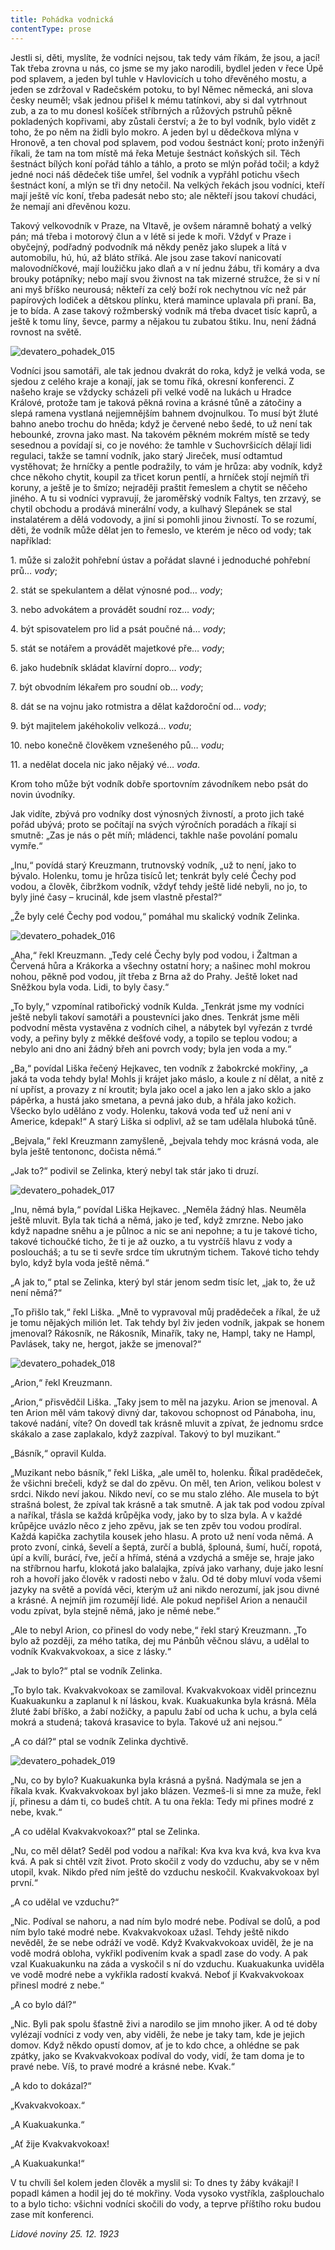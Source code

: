 ```yaml
---
title: Pohádka vodnická
contentType: prose
---
```


<section>

Jestli si, děti, myslíte, že vodníci nejsou, tak tedy vám říkám, že jsou, a jací! Tak třeba zrovna u nás, co jsme se my jako narodili, bydlel jeden v řece Úpě pod splavem, a jeden byl tuhle v Havlovicích u toho dřevěného mostu, a jeden se zdržoval v Radečském potoku, to byl Němec německá, ani slova česky neuměl; však jednou přišel k mému tatínkovi, aby si dal vytrhnout zub, a za to mu donesl košíček stříbrných a růžových pstruhů pěkně pokladených kopřivami, aby zůstali čerství; a že to byl vodník, bylo vidět z toho, že po něm na židli bylo mokro. A jeden byl u dědečkova mlýna v Hronově, a ten choval pod splavem, pod vodou šestnáct koní; proto inženýři říkali, že tam na tom místě má řeka Metuje šestnáct koňských sil. Těch šestnáct bílých koní pořád táhlo a táhlo, a proto se mlýn pořád točil; a když jedné noci náš dědeček tiše umřel, šel vodník a vypřáhl potichu všech šestnáct koní, a mlýn se tři dny netočil. Na velkých řekách jsou vodníci, kteří mají ještě víc koní, třeba padesát nebo sto; ale někteří jsou takoví chudáci, že nemají ani dřevěnou kozu.

</section>

<section>

Takový velkovodník v Praze, na Vltavě, je ovšem náramně bohatý a velký pán; má třeba i motorový člun a v létě si jede k moři. Vždyť v Praze i obyčejný, podřadný podvodník má někdy peněz jako slupek a lítá v automobilu, hú, hú, až bláto stříká. Ale jsou zase takoví nanicovatí malovodníčkové, mají loužičku jako dlaň a v ní jednu žábu, tři komáry a dva brouky potápníky; nebo mají svou živnost na tak mizerné stružce, že si v ní ani myš bříško neurousá; někteří za celý boží rok nechytnou víc než pár papírových lodiček a dětskou plínku, která mamince uplavala při praní. Ba, je to bída. A zase takový rožmberský vodník má třeba dvacet tisíc kaprů, a ještě k tomu líny, ševce, parmy a nějakou tu zubatou štiku. Inu, není žádná rovnost na světě.

</section>


<section>

![devatero_pohadek_015](./resources/devatero_pohadek_015.jpg)

</section>

<section>

Vodníci jsou samotáři, ale tak jednou dvakrát do roka, když je velká voda, se sjedou z celého kraje a konají, jak se tomu říká, okresní konferenci. Z našeho kraje se vždycky scházeli při velké vodě na lukách u Hradce Králové, protože tam je taková pěkná rovina a krásné tůně a zátočiny a slepá ramena vystlaná nejjemnějším bahnem dvojnulkou. To musí být žluté bahno anebo trochu do hněda; když je červené nebo šedé, to už není tak hebounké, zrovna jako mast. Na takovém pěkném mokrém místě se tedy sesednou a povídají si, co je nového: že tamhle v Suchovršicích dělají lidi regulaci, takže se tamní vodník, jako starý Jireček, musí odtamtud vystěhovat; že hrníčky a pentle podražily, to vám je hrůza: aby vodník, když chce někoho chytit, koupil za třicet korun pentlí, a hrníček stojí nejmíň tři koruny, a ještě je to šmízo; nejraději praštit řemeslem a chytit se něčeho jiného. A tu si vodníci vypravují, že jaroměřský vodník Faltys, ten zrzavý, se chytil obchodu a prodává minerální vody, a kulhavý Slepánek se stal instalatérem a dělá vodovody, a jiní si pomohli jinou živností. To se rozumí, děti, že vodník může dělat jen to řemeslo, ve kterém je něco od vody; tak například:

1\. může si založit pohřební ústav a pořádat slavné i jednoduché pohřební prů… _vody_;

2\. stát se spekulantem a dělat výnosné pod… _vody_;

3\. nebo advokátem a provádět soudní roz… _vody_;

4\. být spisovatelem pro lid a psát poučné ná… _vody_;

5\. stát se notářem a provádět majetkové pře… _vody_;

6\. jako hudebník skládat klavírní dopro… _vody_;

7\. být obvodním lékařem pro soudní ob… _vody_;

8\. dát se na vojnu jako rotmistra a dělat každoroční od… _vody_;

9\. být majitelem jakéhokoliv velkozá… _vodu_;

10\. nebo konečně člověkem vznešeného pů… _vodu_;

11\. a nedělat docela nic jako nějaký vé… _voda_.

Krom toho může být vodník dobře sportovním závodníkem nebo psát do novin úvodníky.

Jak vidíte, zbývá pro vodníky dost výnosných živností, a proto jich také pořád ubývá; proto se počítají na svých výročních poradách a říkají si smutně: „Zas je nás o pět míň; mládenci, takhle naše povolání pomalu vymře.“

„Inu,“ povídá starý Kreuzmann, trutnovský vodník, „už to není, jako to bývalo. Holenku, tomu je hrůza tisíců let; tenkrát byly celé Čechy pod vodou, a člověk, čibržkom vodník, vždyť tehdy ještě lidé nebyli, no jo, to byly jiné časy – krucinál, kde jsem vlastně přestal?“

„Že byly celé Čechy pod vodou,“ pomáhal mu skalický vodník Zelinka.

</section>

<section>

![devatero_pohadek_016](./resources/devatero_pohadek_016.jpg)

</section>

<section>

„Aha,“ řekl Kreuzmann. „Tedy celé Čechy byly pod vodou, i Žaltman a Červená hůra a Krákorka a všechny ostatní hory; a našinec mohl mokrou nohou, pěkně pod vodou, jít třeba z Brna až do Prahy. Ještě loket nad Sněžkou byla voda. Lidi, to byly časy.“

„To byly,“ vzpomínal ratibořický vodník Kulda. „Tenkrát jsme my vodníci ještě nebyli takoví samotáři a poustevníci jako dnes. Tenkrát jsme měli podvodní města vystavěna z vodních cihel, a nábytek byl vyřezán z tvrdé vody, a peřiny byly z měkké dešťové vody, a topilo se teplou vodou; a nebylo ani dno ani žádný břeh ani povrch vody; byla jen voda a my.“

„Ba,“ povídal Liška řečený Hejkavec, ten vodník z žabokrcké mokřiny, „a jaká ta voda tehdy byla! Mohls ji krájet jako máslo, a koule z ní dělat, a nitě z ní upříst, a provazy z ní kroutit; byla jako ocel a jako len a jako sklo a jako pápěrka, a hustá jako smetana, a pevná jako dub, a hřála jako kožich. Všecko bylo uděláno z vody. Holenku, taková voda teď už není ani v Americe, kdepak!“ A starý Liška si odplivl, až se tam udělala hluboká tůně.

„Bejvala,“ řekl Kreuzmann zamyšleně, „bejvala tehdy moc krásná voda, ale byla ještě tentononc, dočista němá.“

„Jak to?“ podivil se Zelinka, který nebyl tak stár jako ti druzí.

</section>

<section>

![devatero_pohadek_017](./resources/devatero_pohadek_017.jpg)

</section>

<section>

„Inu, němá byla,“ povídal Liška Hejkavec. „Neměla žádný hlas. Neuměla ještě mluvit. Byla tak tichá a němá, jako je teď, když zmrzne. Nebo jako když napadne sněhu a je půlnoc a nic se ani nepohne; a tu je takové ticho, takové tichoučké ticho, že ti je až ouzko, a tu vystrčíš hlavu z vody a posloucháš; a tu se ti sevře srdce tím ukrutným tichem. Takové ticho tehdy bylo, když byla voda ještě němá.“

„A jak to,“ ptal se Zelinka, který byl stár jenom sedm tisíc let, „jak to, že už není němá?“

„To přišlo tak,“ řekl Liška. „Mně to vypravoval můj pradědeček a říkal, že už je tomu nějakých milión let. Tak tehdy byl živ jeden vodník, jakpak se honem jmenoval? Rákosník, ne Rákosník, Minařík, taky ne, Hampl, taky ne Hampl, Pavlásek, taky ne, hergot, jakže se jmenoval?“

</section>

<section>

![devatero_pohadek_018](./resources/devatero_pohadek_018.jpg)

</section>

<section>

„Arion,“ řekl Kreuzmann.

„Arion,“ přisvědčil Liška. „Taky jsem to měl na jazyku. Arion se jmenoval. A ten Arion měl vám takový divný dar, takovou schopnost od Pánaboha, inu, takové nadání, víte? On dovedl tak krásně mluvit a zpívat, že jednomu srdce skákalo a zase zaplakalo, když zazpíval. Takový to byl muzikant.“

„Básník,“ opravil Kulda.

„Muzikant nebo básník,“ řekl Liška, „ale uměl to, holenku. Říkal pradědeček, že všichni brečeli, když se dal do zpěvu. On měl, ten Arion, velikou bolest v srdci. Nikdo neví jakou. Nikdo neví, co se mu stalo zlého. Ale musela to být strašná bolest, že zpíval tak krásně a tak smutně. A jak tak pod vodou zpíval a naříkal, třásla se každá krůpějka vody, jako by to slza byla. A v každé krůpějce uvázlo něco z jeho zpěvu, jak se ten zpěv tou vodou prodíral. Každá kapička zachytila kousek jeho hlasu. A proto už není voda němá. A proto zvoní, cinká, ševelí a šeptá, zurčí a bublá, šplouná, šumí, hučí, ropotá, úpí a kvílí, burácí, řve, ječí a hřímá, sténá a vzdychá a směje se, hraje jako na stříbrnou harfu, klokotá jako balalajka, zpívá jako varhany, duje jako lesní roh a hovoří jako člověk v radosti nebo v žalu. Od té doby mluví voda všemi jazyky na světě a povídá věci, kterým už ani nikdo nerozumí, jak jsou divné a krásné. A nejmíň jim rozumějí lidé. Ale pokud nepřišel Arion a nenaučil vodu zpívat, byla stejně němá, jako je němé nebe.“

„Ale to nebyl Arion, co přinesl do vody nebe,“ řekl starý Kreuzmann. „To bylo až později, za mého tatíka, dej mu Pánbůh věčnou slávu, a udělal to vodník Kvakvakvokoax, a sice z lásky.“

„Jak to bylo?“ ptal se vodník Zelinka.

„To bylo tak. Kvakvakvokoax se zamiloval. Kvakvakvokoax viděl princeznu Kuakuakunku a zaplanul k ní láskou, kvak. Kuakuakunka byla krásná. Měla žluté žabí bříško, a žabí nožičky, a papulu žabí od ucha k uchu, a byla celá mokrá a studená; taková krasavice to byla. Takové už ani nejsou.“

„A co dál?“ ptal se vodník Zelinka dychtivě.

</section>

<section>

![devatero_pohadek_019](./resources/devatero_pohadek_019.jpg)

</section>

<section>

„Nu, co by bylo? Kuakuakunka byla krásná a pyšná. Nadýmala se jen a říkala kvak. Kvakvakvokoax byl jako blázen. Vezmeš-li si mne za muže, řekl jí, přinesu a dám ti, co budeš chtít. A tu ona řekla: Tedy mi přines modré z nebe, kvak.“

„A co udělal Kvakvakvokoax?“ ptal se Zelinka.

„Nu, co měl dělat? Seděl pod vodou a naříkal: Kva kva kva kvá, kva kva kva kvá. A pak si chtěl vzít život. Proto skočil z vody do vzduchu, aby se v něm utopil, kvak. Nikdo před ním ještě do vzduchu neskočil. Kvakvakvokoax byl první.“

„A co udělal ve vzduchu?“

„Nic. Podíval se nahoru, a nad ním bylo modré nebe. Podíval se dolů, a pod ním bylo také modré nebe. Kvakvakvokoax užasl. Tehdy ještě nikdo nevěděl, že se nebe odráží ve vodě. Když Kvakvakvokoax uviděl, že je na vodě modrá obloha, vykřikl podivením kvak a spadl zase do vody. A pak vzal Kuakuakunku na záda a vyskočil s ní do vzduchu. Kuakuakunka uviděla ve vodě modré nebe a vykřikla radostí kvakvá. Neboť jí Kvakvakvokoax přinesl modré z nebe.“

„A co bylo dál?“

„Nic. Byli pak spolu šťastně živi a narodilo se jim mnoho jiker. A od té doby vylézají vodníci z vody ven, aby viděli, že nebe je taky tam, kde je jejich domov. Když někdo opustí domov, ať je to kdo chce, a ohlédne se pak zpátky, jako se Kvakvakvokoax podíval do vody, vidí, že tam doma je to pravé nebe. Víš, to pravé modré a krásné nebe. Kvak.“

„A kdo to dokázal?“

„Kvakvakvokoax.“

„A Kuakuakunka.“

„Ať žije Kvakvakvokoax!

„A Kuakuakunka!“

V tu chvíli šel kolem jeden člověk a myslil si: To dnes ty žáby kvákají! I popadl kámen a hodil jej do té mokřiny. Voda vysoko vystříkla, zašplouchalo to a bylo ticho: všichni vodníci skočili do vody, a teprve příštího roku budou zase mít konferenci.

_Lidové noviny 25. 12. 1923_

</section>

